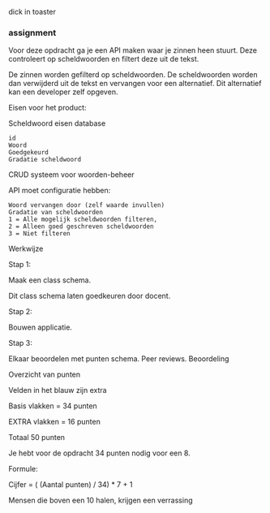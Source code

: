 dick in toaster

### assignment 


Voor deze opdracht ga je een API maken waar je zinnen heen stuurt. Deze controleert op scheldwoorden en filtert deze uit de tekst.  

De zinnen worden gefilterd op scheldwoorden. De scheldwoorden worden dan verwijderd uit de tekst en vervangen voor een alternatief. Dit alternatief kan een developer zelf opgeven. 
 
Eisen voor het product: 

 

Scheldwoord eisen database 

    id 
    Woord 
    Goedgekeurd 
    Gradatie scheldwoord 

 

CRUD systeem voor woorden-beheer 

 

API moet configuratie hebben: 

    Woord vervangen door (zelf waarde invullen) 
    Gradatie van scheldwoorden  
    1 = Alle mogelijk scheldwoorden filteren,  
    2 = Alleen goed geschreven scheldwoorden 
    3 = Niet filteren 

 
Werkwijze 

Stap 1: 

Maak een class schema. 

Dit class schema laten goedkeuren door docent. 

Stap 2: 

Bouwen applicatie. 

Stap 3: 

Elkaar beoordelen met punten schema. Peer reviews. 
Beoordeling 

Overzicht van punten
 

Velden in het blauw zijn extra  

Basis vlakken = 34 punten 

EXTRA vlakken = 16 punten 

Totaal 50 punten 

 

Je hebt voor de opdracht 34 punten nodig voor een 8. 

Formule: 

Cijfer = ( (Aantal punten) / 34) * 7 + 1 

 

Mensen die boven een 10 halen, krijgen een verrassing 
